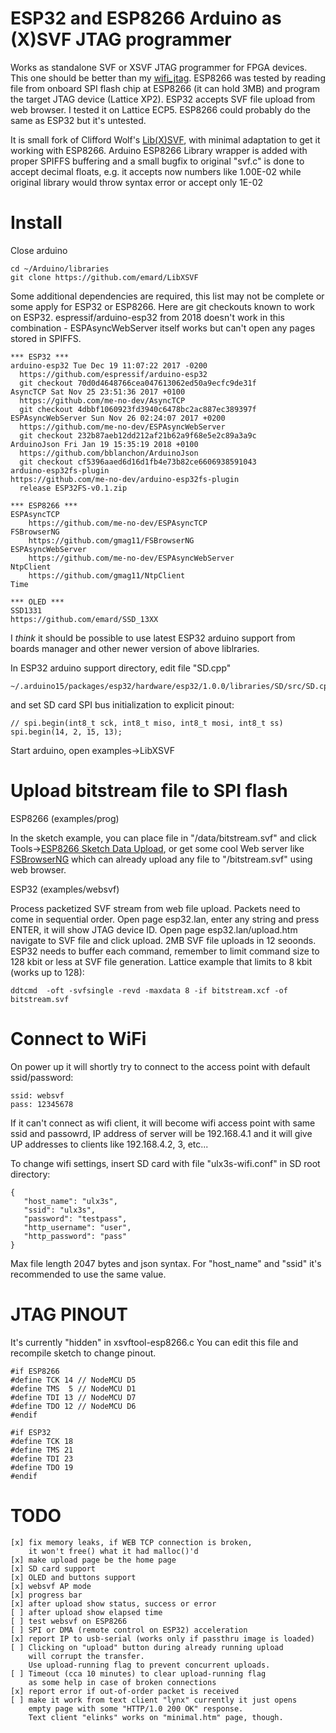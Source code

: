 # ESP32 and ESP8266 Arduino as (X)SVF JTAG programmer

Works as standalone SVF or XSVF JTAG programmer
for FPGA devices. This one should be better than my 
[wifi_jtag](https://github.com/emard/wifi_jtag). 
ESP8266 was tested by reading file from onboard SPI flash
chip at ESP8266 (it can hold 3MB) and program the target 
JTAG device (Lattice XP2).
ESP32 accepts SVF file upload from web browser.
I tested it on Lattice ECP5. ESP8266 could probably
do the same as ESP32 but it's untested.

It is small fork of Clifford Wolf's [Lib(X)SVF](http://www.clifford.at/libxsvf/),
with minimal adaptation to get it working with ESP8266.
Arduino ESP8266 Library wrapper is added with proper SPIFFS
buffering and a small bugfix to original "svf.c" is done
to accept decimal floats, e.g. it accepts now numbers
like 1.00E-02 while original library would throw syntax error or
accept only 1E-02

# Install

Close arduino

    cd ~/Arduino/libraries
    git clone https://github.com/emard/LibXSVF

Some additional dependencies are required, this list may not 
be complete or some apply for ESP32 or ESP8266. Here are
git checkouts known to work on ESP32. espressif/arduino-esp32
from 2018 doesn't work in this combination - ESPAsyncWebServer
itself works but can't open any pages stored in SPIFFS.

    *** ESP32 ***
    arduino-esp32 Tue Dec 19 11:07:22 2017 -0200
      https://github.com/espressif/arduino-esp32
      git checkout 70d0d4648766cea047613062ed50a9ecfc9de31f
    AsyncTCP Sat Nov 25 23:51:36 2017 +0100
      https://github.com/me-no-dev/AsyncTCP
      git checkout 4dbbf1060923fd3940c6478bc2ac887ec389397f
    ESPAsyncWebServer Sun Nov 26 02:24:07 2017 +0200
      https://github.com/me-no-dev/ESPAsyncWebServer
      git checkout 232b87aeb12dd212af21b62a9f68e5e2c89a3a9c
    ArduinoJson Fri Jan 19 15:35:19 2018 +0100
      https://github.com/bblanchon/ArduinoJson
      git checkout cf5396aaed6d16d1fb4e73b82ce6606938591043
    arduino-esp32fs-plugin 
    https://github.com/me-no-dev/arduino-esp32fs-plugin
      release ESP32FS-v0.1.zip

    *** ESP8266 ***
    ESPAsyncTCP
        https://github.com/me-no-dev/ESPAsyncTCP
    FSBrowserNG
        https://github.com/gmag11/FSBrowserNG
    ESPAsyncWebServer
        https://github.com/me-no-dev/ESPAsyncWebServer
    NtpClient
        https://github.com/gmag11/NtpClient
    Time

    *** OLED ***
    SSD1331
    https://github.com/emard/SSD_13XX

I *think* it should be possible to use latest ESP32 arduino support from
boards manager and other newer version of above liblraries.

In ESP32 arduino support directory, edit file "SD.cpp"

    ~/.arduino15/packages/esp32/hardware/esp32/1.0.0/libraries/SD/src/SD.cpp

and set SD card SPI bus initialization to explicit pinout:

    // spi.begin(int8_t sck, int8_t miso, int8_t mosi, int8_t ss)
    spi.begin(14, 2, 15, 13);

Start arduino, open examples->LibXSVF

# Upload bitstream file to SPI flash

ESP8266 (examples/prog)

In the sketch example, you can place file in 
"/data/bitstream.svf" and click 
Tools->[ESP8266 Sketch Data Upload](https://github.com/esp8266/arduino-esp8266fs-plugin),
or get some cool Web server like [FSBrowserNG](https://github.com/gmag11/FSBrowserNG) which can already
upload any file to "/bitstream.svf" using web browser.

ESP32 (examples/websvf)

Process packetized SVF stream from web file upload.
Packets need to come in sequential order.
Open page esp32.lan, enter any string and press
ENTER, it will show JTAG device ID.
Open page esp32.lan/upload.htm
navigate to SVF file and click upload. 2MB SVF file
uploads in 12 seoonds.
ESP32 needs to buffer each command, remember to
limit command size to 128 kbit or less at SVF file generation.
Lattice example that limits to 8 kbit (works up to 128):

    ddtcmd  -oft -svfsingle -revd -maxdata 8 -if bitstream.xcf -of bitstream.svf

# Connect to WiFi

On power up it will shortly try to connect to the access point
with default ssid/password:

    ssid: websvf
    pass: 12345678

If it can't connect as wifi client, it will become wifi access point
with same ssid and passowrd, IP address of server will be 192.168.4.1 
and it will give UP addresses to clients like 192.168.4.2, 3, etc...

To change wifi settings, insert SD card with
file "ulx3s-wifi.conf" in SD root directory:

    {
       "host_name": "ulx3s",
       "ssid": "ulx3s",
       "password": "testpass",
       "http_username": "user",
       "http_password": "pass"
    }

Max file length 2047 bytes and json syntax.
For "host_name" and "ssid" it's 
recommended to use the same value.

# JTAG PINOUT

It's currently "hidden" in xsvftool-esp8266.c
You can edit this file and recompile sketch 
to change pinout.

    #if ESP8266
    #define TCK 14 // NodeMCU D5
    #define TMS  5 // NodeMCU D1
    #define TDI 13 // NodeMCU D7
    #define TDO 12 // NodeMCU D6
    #endif

    #if ESP32
    #define TCK 18
    #define TMS 21
    #define TDI 23
    #define TDO 19
    #endif

# TODO

    [x] fix memory leaks, if WEB TCP connection is broken,
        it won't free() what it had malloc()'d
    [x] make upload page be the home page
    [x] SD card support
    [x] OLED and buttons support
    [x] websvf AP mode
    [x] progress bar
    [x] after upload show status, success or error
    [ ] after upload show elapsed time
    [ ] test websvf on ESP8266
    [ ] SPI or DMA (remote control on ESP32) acceleration
    [x] report IP to usb-serial (works only if passthru image is loaded)
    [ ] Clicking on "upload" button during already running upload
        will corrupt the transfer.
        Use upload-running flag to prevent concurrent uploads.
    [ ] Timeout (cca 10 minutes) to clear upload-running flag
        as some help in case of broken connections
    [x] report error if out-of-order packet is received
    [ ] make it work from text client "lynx" currently it just opens
        empty page with some "HTTP/1.0 200 OK" response.
        Text client "elinks" works on "minimal.htm" page, though.

